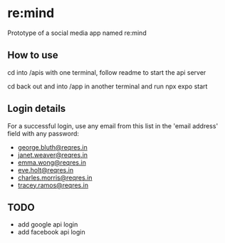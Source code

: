 # re:mind

Prototype of a social media app named re:mind

## How to use

cd into /apis with one terminal, follow readme to start the api server

cd back out and into /app in another terminal and run npx expo start

## Login details

For a successful login, use any email from this list in the 'email address' field with any password:

- <george.bluth@reqres.in>
- <janet.weaver@reqres.in>
- <emma.wong@reqres.in>
- <eve.holt@reqres.in>
- <charles.morris@reqres.in>
- <tracey.ramos@reqres.in>

## TODO

- add google api login
- add facebook api login
